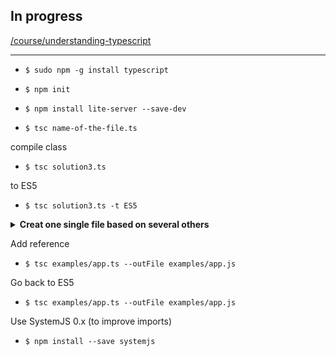 In progress
-----------
[/course/understanding-typescript](https://www.udemy.com/course/understanding-typescript)
- - - - - -

- `$ sudo npm -g install typescript`

- `$ npm init`

- `$ npm install lite-server --save-dev`

- `$ tsc name-of-the-file.ts`

compile class
- `$ tsc solution3.ts`

to ES5
- `$ tsc solution3.ts -t ES5`

<details>
<summary><b>Creat one single file based on several others</b></summary>
`$ tsc --outFile examples/app.js examples/circleMath.ts examples/rectangleMath.ts examples/app.ts`

</details>

Add reference
- `$ tsc examples/app.ts --outFile examples/app.js`

Go back to ES5 
- `$ tsc examples/app.ts --outFile examples/app.js`

Use SystemJS 0.x (to improve imports)
- `$ npm install --save systemjs`

